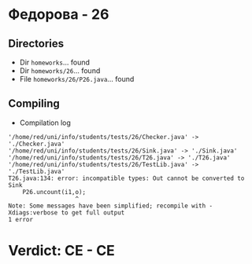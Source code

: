 # Федорова - 26
## Directories
- Dir `homeworks`... found
- Dir `homeworks/26`... found
- File `homeworks/26/P26.java`... found
## Compiling
- Compilation log
```
'/home/red/uni/info/students/tests/26/Checker.java' -> './Checker.java'
'/home/red/uni/info/students/tests/26/Sink.java' -> './Sink.java'
'/home/red/uni/info/students/tests/26/T26.java' -> './T26.java'
'/home/red/uni/info/students/tests/26/TestLib.java' -> './TestLib.java'
T26.java:134: error: incompatible types: Out cannot be converted to Sink
    P26.uncount(i1,o);
                   ^
Note: Some messages have been simplified; recompile with -Xdiags:verbose to get full output
1 error

```
# Verdict: **CE** - CE

